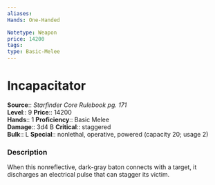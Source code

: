```yaml
---
aliases: 
Hands: One-Handed

Notetype: Weapon
price: 14200
tags: 
type: Basic-Melee
---
```


# Incapacitator

**Source**:: _Starfinder Core Rulebook pg. 171_  
**Level**:: 9
**Price**:: 14200  
**Hands**:: 1
**Proficiency**:: Basic Melee  
**Damage**:: 3d4 B
**Critical**:: staggered  
**Bulk**:: L
**Special**:: nonlethal, operative, powered (capacity 20; usage 2)

### Description

When this nonreflective, dark-gray baton connects with a target, it discharges an electrical pulse that can stagger its victim.
